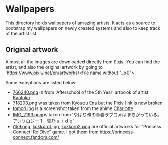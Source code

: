 # Wallpapers

This directory holds wallpapers of amazing artists. It acts as a source to bootstrap my wallpapers on newly created systems and also to keep track of the artist list.

## Original artwork

Almost all the images are downloaded directly from [Pixiv](https://www.pixiv.net). You can find the artist, and also the original artwork by going to 'https://www.pixiv.net/en/artworks/<file name without "_p0">'.

Some exceptions are listed below:

- [766340.png](/wallpapers/766340.png) is from 'Afterschool of the 5th Year' artbook of artist [Kantoku](https://www.pixiv.net/en/users/1565632)
- [718203.png](/wallpapers/718203.png) was taken from [Kyouou Ena](https://www.pixiv.net/en/users/4608546) but the Pixiv link is now broken
- [tomori.jpg](/wallpapers/tomori.jpg) is a screenshot taken from the anime [Charlotte](https://charlotte.fandom.com/wiki/Charlotte_Wiki)
- [IMG_2193.png](/wallpapers/IMG_2193.png) is taken from 'やはり俺の青春ラブコメはまちがっている。アンソロジー 1　雪乃ｓｉｄｅ'
- [i159.png](/wallpapers/i159.png), [kokkoro1.jpg](/wallpapers/kokkoro1.jpg), [kokkoro2.png](/wallpapers/kokkoro2.png) are official artworks for "Princess Connect! Re:Dive" game. I got them from <https://princess-connect.fandom.com/>
